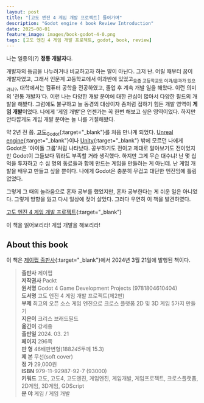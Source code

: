 ```yaml
---
layout: post
title: "[고도 엔진 4 게임 개발 프로젝트] 들어가며"
description: "Godot engine 4 book Review Introduction"
date: 2025-08-01
feature_image: images/book-godot-4-0.png
tags: [고도 엔진 4 게임 개발 프로젝트, godot, book, review]
---
```


나는 일종의(?) **정통 개발자**다.

개발자의 등급을 나누려거나 비교하고자 하는 말이 아닌다. 그저 난.
어릴 때부터 꿈이 개발자였고, 그래서 인문계 고등학교에서 이과반에 있었고<sub>요즘 고등학교도 이과/문과가 있으려나?</sub>, 대학에서는 컴퓨터 공학을 전공하였고, 졸업 후 계속 개발 일을 해왔다.
이런 의미의 '전통 개발자'다. 이런 나는 다양한 개발 분야에 대한 관심이 많아서 다양한 필드의 개발을 해봤다. 그럼에도 불구하고 늘 동경의 대상이자 좀처럼 접하기 힘든 개발 영역이 **게임 개발**이었다.
나에게 '게임 개발'은 언젠가는 꼭 한번 해보고 싶은 영역이었다. 하지만 안타깝게도 게임 개발 분야는 늘 나를 거절해왔다.

약 2년 전 쯤. [고도<sub>Godot</sub>](https://godotengine.org/ko/){:target="_blank"}를 처음 만나게 되었다.
[Unreal engine](https://www.unrealengine.com/ko){:target="_blank"}이나 [Unity](https://unity.com/kr){:target="_blank"} 밖에 모르던 나에게 Godot은 '아이돌 그룹'처럼 나타났다.
공부하기도 전이고 제대로 알아보기도 전이었지만 Godot이 그들보다 뭐라도 부족할 거라 생각했다.
하지만 그게 무슨 대수냐! 난 몇 십 억을 투자하고 수 십 명의 동료들과 함께 만드는 게임을 만들려는 게 아닌데.
난 게임 개발을 배우고 만들고 싶을 뿐이다.
나에게 Godot은 충분히 무겁고 대단한 엔진임에 틀림없었다.

<!--more-->

그렇게 그 때의 놀라움으로 혼자 공부를 했었지만, 혼자 공부한다는 게 쉬운 일은 아니었다. 그렇게 방향을 잃고 다시 일상에 젖어 살았다. 그러다 우연히 이 책을 발견하였다.

[고도 엔진 4 게임 개발 프로젝트](https://jpub.tistory.com/1548){:target="_blank"}

이 책을 읽어보리라! 게임 개발을 해보리라!

## About this book

이 책은 [제이펍 출판사](https://jpub.tistory.com){:target="_blank"}에서 2024년 3월 21일에 발행된 책이다.
> **출판사** 제이펍 <br/>
> **저작권사** Packt <br/>
> **원서명** Godot 4 Game Development Projects (9781804610404) <br/>
> **도서명** 고도 엔진 4 게임 개발 프로젝트(제2판) <br/>
> **부제** 최고의 오픈 소스 게임 엔진으로 크로스 플랫폼 2D 및 3D 게임 5가지 만들기 <br/>
> **지은이** 크리스 브래드필드 <br/>
> **옮긴이** 강세중 <br/>
> **출판일** 2024. 03. 21 <br/>
> **페이지** 296쪽 <br/>
> **판 형** 46배판변형(188*245*두께 15.3) <br/>
> **제 본** 무선(soft cover) <br/>
> **정 가** 29,000원 <br/>
> **ISBN** 979-11-92987-92-7 (93000) <br/>
> **키워드** 고도, 고도4, 고도엔진, 게임엔진, 게임개발, 게임프로젝트, 크로스플랫폼, 2D게임, 3D게임, GDScript <br/>
> **분 야** 게임 / 게임 개발 <br/>


